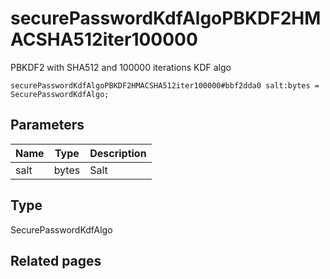 # securePasswordKdfAlgoPBKDF2HMACSHA512iter100000
PBKDF2 with SHA512 and 100000 iterations KDF algo

```
securePasswordKdfAlgoPBKDF2HMACSHA512iter100000#bbf2dda0 salt:bytes = SecurePasswordKdfAlgo;
```

## Parameters
| Name | Type | Description |
| ---- | :----: | ----------- |
| salt | bytes | Salt |


## Type
SecurePasswordKdfAlgo

## Related pages
